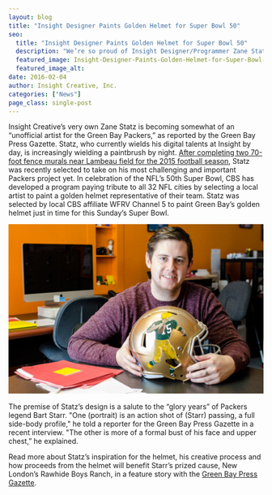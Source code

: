 ```yaml
---
layout: blog
title: "Insight Designer Paints Golden Helmet for Super Bowl 50"
seo:
  title: "Insight Designer Paints Golden Helmet for Super Bowl 50"
  description: "We’re so proud of Insight Designer/Programmer Zane Statz for being selected to paint Green Bay’s golden helmet in tribute to Super Bowl 50! Get a preview of the finished product before its national debut this Sunday."
  featured_image: Insight-Designer-Paints-Golden-Helmet-for-Super-Bowl-50.jpg
  featured_image_alt:
date: 2016-02-04
author: Insight Creative, Inc.
categories: ["News"]
page_class: single-post
---
```


Insight Creative’s very own Zane Statz is becoming somewhat of an “unofficial artist for the Green Bay Packers,” as reported by the Green Bay Press Gazette. Statz, who currently wields his digital talents at Insight by day, is increasingly wielding a paintbrush by night. [After completing two 70-foot fence murals near Lambeau field for the 2015 football season](/blog/insight-designer-zane-statz-paints-new-packers-fence.html), Statz was recently selected to take on his most challenging and important Packers project yet. In celebration of the NFL’s 50th Super Bowl, CBS has developed a program paying tribute to all 32 NFL cities by selecting a local artist to paint a golden helmet representative of their team. Statz was selected by local CBS affiliate WFRV Channel 5 to paint Green Bay’s golden helmet just in time for this Sunday’s Super Bowl.

![Zane Statz Super Bowl 50 Painted CBS Golden Packer Helmet](Insight-Designer-Paints-Golden-Helmet-for-Super-Bowl-50.jpg)

The premise of Statz’s design is a salute to the “glory years” of Packers legend Bart Starr. "One (portrait) is an action shot of (Starr) passing, a full side-body profile," he told a reporter for the Green Bay Press Gazette in a recent interview. "The other is more of a formal bust of his face and upper chest,” he explained.

Read more about Statz’s inspiration for the helmet, his creative process and how proceeds from the helmet will benefit Starr’s prized cause, New London’s Rawhide Boys Ranch, in a feature story with the [Green Bay Press Gazette](http://www.greenbaypressgazette.com/story/news/local/door-co/sports/2016/02/02/artists-brush-super-bowl/79705838/).
